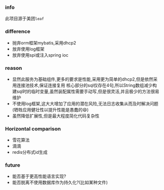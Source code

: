 ### info
此项目源于美团`leaf`
### difference
- 抛弃orm框架mybatis,采用dhcp2
- 放弃使用log框架
- 放弃使用spi或注入spring ioc
### reason
- 显然此服务为基础组件,更多的要求是性能,采用更为简单的dhcp2,但是依然采用连接池技术,保证连接复用 
核心部分的sql仅存在4句,所以String数组减少构建sql时的临时变量,虽然装配属性需要手动写,但是很灵活,并且极少的方法很易维护
- 不使用log框架,这大大增加了应用的潜在风险,无法日志收集从而及时解决问题(牺牲应用健壮性以提升性能是愚蠢的😄)
- 虽然降低扩展性,但是最大程度简化代码复杂性
### Horizontal comparison
- 雪花算法
- 滴滴
- redis分布式id生成
### future
- 能否基于更高性能语言实现?
- 能否脱离不使用数据库作为持久化?(比如某种文件)